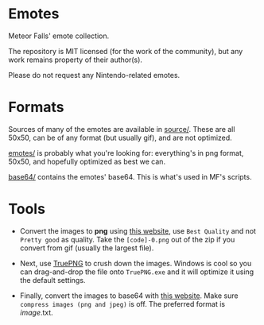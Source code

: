 Emotes
======

Meteor Falls' emote collection.

The repository is MIT licensed (for the work of the community), but any work remains property of their author(s).

Please do not request any Nintendo-related emotes.

Formats
=======

Sources of many of the emotes are available in [source/](source/). These are all 50x50, can be of any format (but usually gif), and are not optimized.

[emotes/](emotes/) is probably what you're looking for: everything's in png format, 50x50, and hopefully optimized as best we can.

[base64/](base64/) contains the emotes' base64. This is what's used in MF's scripts.

Tools
=====

* Convert the images to **png** using [this website](http://image.online-convert.com/convert-to-png), use `Best Quality` and not `Pretty good` as quality. Take the `[code]-0.png` out of the zip if you convert from gif (usually the largest file).

* Next, use [TruePNG](http://x128.ho.ua/clicks/clicks.php?uri=TruePNG_0411.zip) to crush down the images. Windows is cool so you can drag-and-drop the file onto `TruePNG.exe` and it will optimize it using the default settings.

* Finally, convert the images to base64 with [this website](http://www.askapache.com/online-tools/base64-image-converter/). Make sure `compress images (png and jpeg)` is off. The preferred format is _image_.txt.
